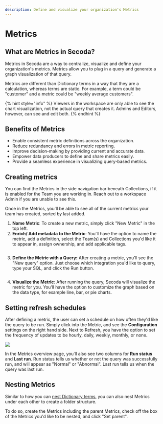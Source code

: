 ```yaml
---
description: Define and visualize your organization's Metrics
---
```


# Metrics

## What are Metrics in Secoda?

Metrics in Secoda are a way to centralize, visualize and define your organization's metrics. Metrics allow you to plug in a query and generate a graph visualization of that query.

Metrics are different than Dictionary terms in a way that they are a calculation, whereas terms are static. For example, a term could be "customer" and a metric could be "weekly average customers".

{% hint style="info" %}
Viewers in the workspace are only able to see the chart visualization, not the actual query that creates it. Admins and Editors, however, can see and edit both.
{% endhint %}

## Benefits of Metrics

* Enable consistent metric definitions across the organization.
* Reduce redundancy and errors in metric reporting.
* Improve decision-making by providing current and accurate data.
* Empower data producers to define and share metrics easily.
* Provide a seamless experience in visualizing query-based metrics.

## Creating metrics

You can find the Metrics in the side navigation bar beneath Collections, if it is enabled for the Team you are working in. Reach out to a workspace Admin if you are unable to see this.

Once in the Metrics, you'll be able to see all of the current metrics your team has created, sorted by last added.

1. **Name Metric**: To create a new metric, simply click "New Metric" in the top left.
2. **Enrich/ Add metadata to the Metric**: You'll have the option to name the metric, add a definition, select the Team(s) and Collections you'd like it to appear in, assign ownership, and add applicable tags.

<figure><img src="../.gitbook/assets/Kapture 2023-11-07 at 17.04.16.gif" alt=""><figcaption></figcaption></figure>

3.  **Define the Metric with a Query:** After creating a metric, you'll see the "New query" option. Just choose which integration you'd like to query, type your SQL, and click the Run button.&#x20;

    <figure><img src="../.gitbook/assets/Screenshot 2023-11-13 at 4.29.18 PM.png" alt=""><figcaption></figcaption></figure>
4. **Visualize the Metric**: After running the query, Secoda will visualize the metric for you. You'll have the option to customize the graph based on the data type, for example line, bar, or pie charts.

## Setting refresh schedules

After defining a metric, the user can set a schedule on how often they'd like the query to be run. Simply click into the Metric, and see the **Configuration** settings on the right hand side. Next to Refresh, you have the option to set the frequency of updates to be hourly, daily, weekly, monthly, or none.

![](<../.gitbook/assets/Screenshot 2023-11-13 at 4.21.44 PM.png>)

In the Metrics overview page, you'll also see two columns for **Run status** and **Last run**. Run status tells us whether or not the query was successfully run, and will appear as "Normal" or "Abnormal". Last run tells us when the query was last run.

## Nesting Metrics

Similar to how you can [nest Dictionary terms](metrics/#nesting-terms), you can also nest Metrics under each other to create a folder structure.

To do so, create the Metrics including the parent Metrics, check off the box of the Metrics you'd like to be nested, and click "Set parent".
